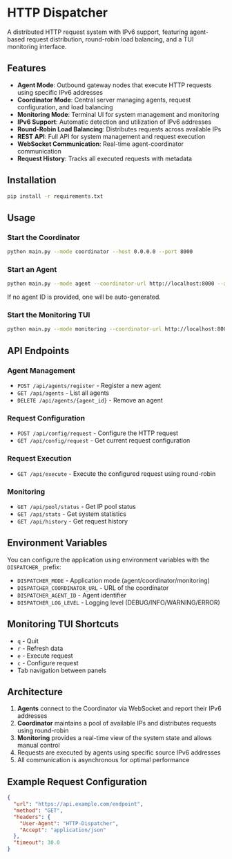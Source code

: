 # HTTP Dispatcher

A distributed HTTP request system with IPv6 support, featuring agent-based request distribution, round-robin load balancing, and a TUI monitoring interface.

## Features

- **Agent Mode**: Outbound gateway nodes that execute HTTP requests using specific IPv6 addresses
- **Coordinator Mode**: Central server managing agents, request configuration, and load balancing
- **Monitoring Mode**: Terminal UI for system management and monitoring
- **IPv6 Support**: Automatic detection and utilization of IPv6 addresses
- **Round-Robin Load Balancing**: Distributes requests across available IPs
- **REST API**: Full API for system management and request execution
- **WebSocket Communication**: Real-time agent-coordinator communication
- **Request History**: Tracks all executed requests with metadata

## Installation

```bash
pip install -r requirements.txt
```

## Usage

### Start the Coordinator

```bash
python main.py --mode coordinator --host 0.0.0.0 --port 8000
```

### Start an Agent

```bash
python main.py --mode agent --coordinator-url http://localhost:8000 --agent-id agent-01
```

If no agent ID is provided, one will be auto-generated.

### Start the Monitoring TUI

```bash
python main.py --mode monitoring --coordinator-url http://localhost:8000
```

## API Endpoints

### Agent Management
- `POST /api/agents/register` - Register a new agent
- `GET /api/agents` - List all agents
- `DELETE /api/agents/{agent_id}` - Remove an agent

### Request Configuration
- `POST /api/config/request` - Configure the HTTP request
- `GET /api/config/request` - Get current request configuration

### Request Execution
- `GET /api/execute` - Execute the configured request using round-robin

### Monitoring
- `GET /api/pool/status` - Get IP pool status
- `GET /api/stats` - Get system statistics
- `GET /api/history` - Get request history

## Environment Variables

You can configure the application using environment variables with the `DISPATCHER_` prefix:

- `DISPATCHER_MODE` - Application mode (agent/coordinator/monitoring)
- `DISPATCHER_COORDINATOR_URL` - URL of the coordinator
- `DISPATCHER_AGENT_ID` - Agent identifier
- `DISPATCHER_LOG_LEVEL` - Logging level (DEBUG/INFO/WARNING/ERROR)

## Monitoring TUI Shortcuts

- `q` - Quit
- `r` - Refresh data
- `e` - Execute request
- `c` - Configure request
- Tab navigation between panels

## Architecture

1. **Agents** connect to the Coordinator via WebSocket and report their IPv6 addresses
2. **Coordinator** maintains a pool of available IPs and distributes requests using round-robin
3. **Monitoring** provides a real-time view of the system state and allows manual control
4. Requests are executed by agents using specific source IPv6 addresses
5. All communication is asynchronous for optimal performance

## Example Request Configuration

```json
{
  "url": "https://api.example.com/endpoint",
  "method": "GET",
  "headers": {
    "User-Agent": "HTTP-Dispatcher",
    "Accept": "application/json"
  },
  "timeout": 30.0
}
```